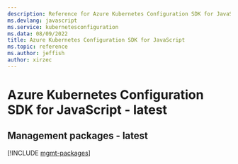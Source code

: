```yaml
---
description: Reference for Azure Kubernetes Configuration SDK for JavaScript
ms.devlang: javascript
ms.service: kubernetesconfiguration
ms.data: 08/09/2022
title: Azure Kubernetes Configuration SDK for JavaScript
ms.topic: reference
ms.author: jeffish
author: xirzec
---
```

# Azure Kubernetes Configuration SDK for JavaScript - latest

## Management packages - latest
[!INCLUDE [mgmt-packages](kubernetes-configuration-mgmt-index.md)]